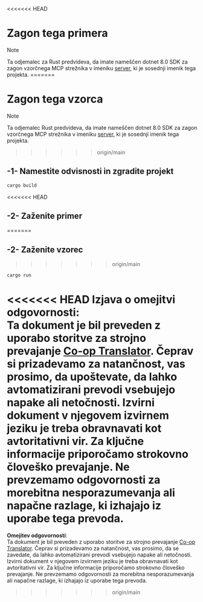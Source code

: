 <!--
CO_OP_TRANSLATOR_METADATA:
{
  "original_hash": "e3813a6ea19657d0cff0c2d1a1ffd324",
<<<<<<< HEAD
  "translation_date": "2025-08-18T23:47:14+00:00",
=======
  "translation_date": "2025-08-18T19:07:34+00:00",
>>>>>>> origin/main
  "source_file": "03-GettingStarted/02-client/solution/rust/README.md",
  "language_code": "sl"
}
-->
<<<<<<< HEAD
# Zagon tega primera

> [!NOTE]
> Ta odjemalec za Rust predvideva, da imate nameščen dotnet 8.0 SDK za zagon vzorčnega MCP strežnika v imeniku [server](../../../../../../03-GettingStarted/02-client/solution/server), ki je sosednji imenik tega projekta.
=======
# Zagon tega vzorca

> [!NOTE]
> Ta odjemalec Rust predvideva, da imate nameščen dotnet 8.0 SDK za zagon vzorčnega MCP strežnika v imeniku [server](../../../../../../03-GettingStarted/02-client/solution/server), ki je sosednji imenik tega projekta.
>>>>>>> origin/main

## -1- Namestite odvisnosti in zgradite projekt

```bash
cargo build
```

<<<<<<< HEAD
## -2- Zaženite primer
=======
## -2- Zaženite vzorec
>>>>>>> origin/main

```bash
cargo run
```

<<<<<<< HEAD
**Izjava o omejitvi odgovornosti**:  
Ta dokument je bil preveden z uporabo storitve za strojno prevajanje [Co-op Translator](https://github.com/Azure/co-op-translator). Čeprav si prizadevamo za natančnost, vas prosimo, da upoštevate, da lahko avtomatizirani prevodi vsebujejo napake ali netočnosti. Izvirni dokument v njegovem izvirnem jeziku je treba obravnavati kot avtoritativni vir. Za ključne informacije priporočamo strokovno človeško prevajanje. Ne prevzemamo odgovornosti za morebitna nesporazumevanja ali napačne razlage, ki izhajajo iz uporabe tega prevoda.
=======
**Omejitev odgovornosti**:  
Ta dokument je bil preveden z uporabo storitve za strojno prevajanje [Co-op Translator](https://github.com/Azure/co-op-translator). Čeprav si prizadevamo za natančnost, vas prosimo, da se zavedate, da lahko avtomatizirani prevodi vsebujejo napake ali netočnosti. Izvirni dokument v njegovem izvirnem jeziku je treba obravnavati kot avtoritativni vir. Za ključne informacije priporočamo strokovno človeško prevajanje. Ne prevzemamo odgovornosti za morebitna nesporazumevanja ali napačne razlage, ki izhajajo iz uporabe tega prevoda.
>>>>>>> origin/main
